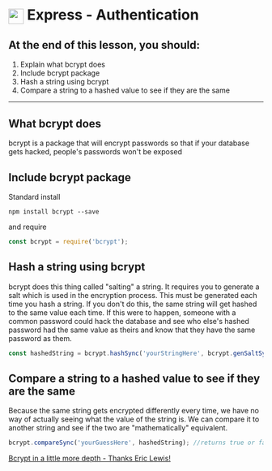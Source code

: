 # <span><img src="../../../ga_cog.png" width="30" height="30" style="vertical-align: middle;"></span> Express - Authentication

## At the end of this lesson, you should:
1. Explain what bcrypt does
1. Include bcrypt package
1. Hash a string using bcrypt
1. Compare a string to a hashed value to see if they are the same

---

## What bcrypt does

bcrypt is a package that will encrypt passwords so that if your database gets hacked, people's passwords won't be exposed

## Include bcrypt package

Standard install

```
npm install bcrypt --save
```

and require

```javascript
const bcrypt = require('bcrypt');
```

## Hash a string using bcrypt

bcrypt does this thing called "salting" a string. It requires you to generate a salt which is used in the encryption process. This must be generated each time you hash a string. If you don't do this, the same string will get hashed to the same value each time. If this were to happen, someone with a common password could hack the database and see who else's hashed password had the same value as theirs and know that they have the same password as them.

```javascript
const hashedString = bcrypt.hashSync('yourStringHere', bcrypt.genSaltSync(10));
```

## Compare a string to a hashed value to see if they are the same

Because the same string gets encrypted differently every time, we have no way of actually seeing what the value of the string is. We can compare it to another string and see if the two are "mathematically" equivalent.

```javascript
bcrypt.compareSync('yourGuessHere', hashedString); //returns true or false
```

[Bcrypt in a little more depth - Thanks Eric Lewis!](https://all-about-bcrypt.glitch.me/)